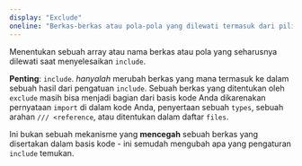 ```yaml
---
display: "Exclude"
oneline: "Berkas-berkas atau pola-pola yang dilewati termasuk dari pilihan"
---
```


Menentukan sebuah array atau nama berkas atau pola yang seharusnya dilewati saat menyelesaikan `include`.

<!-- Specifies an array of filenames or patterns that should be skipped when resolving `include`. -->

**Penting**: `include`. _hanyalah_ merubah berkas yang mana termasuk ke dalam sebuah hasil dari pengatuan `include`.
Sebuah berkas yang ditentukan oleh `exclude` masih bisa menjadi bagian dari basis kode Anda dikarenakan pernyataan `import` di dalam kode Anda, penyertaan sebuah `types`, sebuah arahan `/// <reference`, atau ditentukan dalam daftar `files`.

<!-- **Important**: `include`. _only_ changes which files are included as a result of the `include` setting. -->
<!-- A file specified by `exclude` can still become part of your codebase due to an `import` statement in your code, a `types` inclusion, a `/// <reference` directive, or being specified in the `files` list. -->

Ini bukan sebuah mekanisme yang **mencegah** sebuah berkas yang disertakan dalam basis kode - ini semudah mengubah apa yang pengaturan `include` temukan.

<!-- It is not a mechanism that **prevents** a file from being included in the codebase - it simply changes what the `include` setting finds. -->
